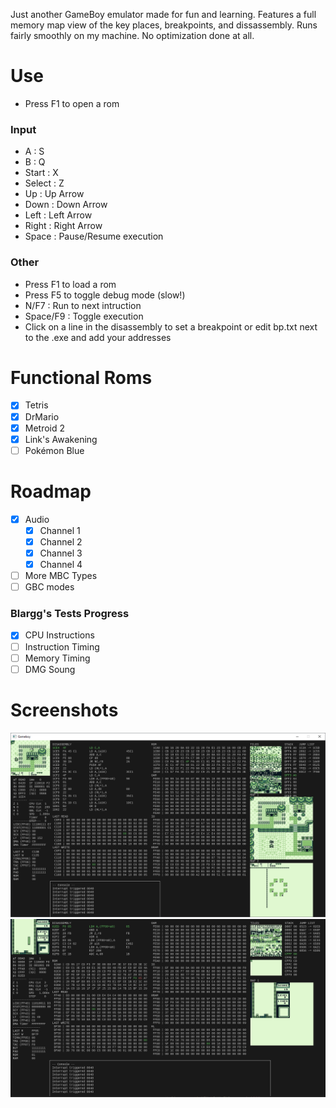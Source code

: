 Just another GameBoy emulator made for fun and learning. Features a full memory map view of the key places, breakpoints, and dissassembly.
Runs fairly smoothly on my machine. No optimization done at all. 

# Use 
- Press F1 to open a rom

### Input
- A : S
- B : Q
- Start : X
- Select : Z
- Up : Up Arrow
- Down : Down Arrow
- Left : Left Arrow
- Right : Right Arrow
- Space : Pause/Resume execution

### Other
- Press F1 to load a rom
- Press F5 to toggle debug mode (slow!)
- N/F7 : Run to next intruction
- Space/F9 : Toggle execution
- Click on a line in the disassembly to set a breakpoint or edit bp.txt next to the .exe and add your addresses

# Functional Roms
- [X] Tetris
- [X] DrMario
- [X] Metroid 2
- [X] Link's Awakening
- [ ] Pokémon Blue

# Roadmap

- [X] Audio
    - [X] Channel 1
    - [X] Channel 2
    - [X] Channel 3
    - [X] Channel 4
- [ ] More MBC Types
- [ ] GBC modes

### Blargg's Tests Progress
 - [X] CPU Instructions 
 - [ ] Instruction Timing
 - [ ] Memory Timing
 - [ ] DMG Soung

# Screenshots
![1](https://github.com/Sl3dge78/gb_emu/blob/main/screenshots/1.png?raw=true)  
![1](https://github.com/Sl3dge78/gb_emu/blob/main/screenshots/2.png?raw=true)  
